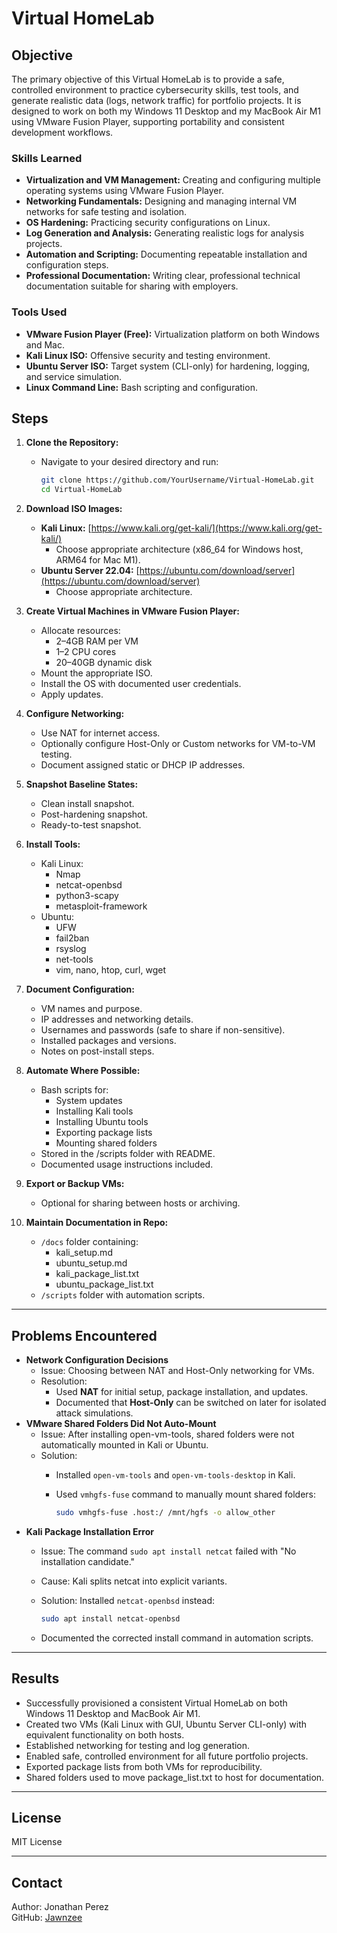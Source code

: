 # Virtual HomeLab

## Objective

The primary objective of this Virtual HomeLab is to provide a safe, controlled environment to practice cybersecurity skills, test tools, and generate realistic data (logs, network traffic) for portfolio projects. It is designed to work on both my Windows 11 Desktop and my MacBook Air M1 using VMware Fusion Player, supporting portability and consistent development workflows.

### Skills Learned

- **Virtualization and VM Management:** Creating and configuring multiple operating systems using VMware Fusion Player.
- **Networking Fundamentals:** Designing and managing internal VM networks for safe testing and isolation.
- **OS Hardening:** Practicing security configurations on Linux.
- **Log Generation and Analysis:** Generating realistic logs for analysis projects.
- **Automation and Scripting:** Documenting repeatable installation and configuration steps.
- **Professional Documentation:** Writing clear, professional technical documentation suitable for sharing with employers.

### Tools Used

- **VMware Fusion Player (Free):** Virtualization platform on both Windows and Mac.
- **Kali Linux ISO:** Offensive security and testing environment.
- **Ubuntu Server ISO:** Target system (CLI-only) for hardening, logging, and service simulation.
- **Linux Command Line:** Bash scripting and configuration.

## Steps

1. **Clone the Repository:**
   - Navigate to your desired directory and run:
     ```bash
     git clone https://github.com/YourUsername/Virtual-HomeLab.git
     cd Virtual-HomeLab
     ```

2. **Download ISO Images:**
   - **Kali Linux:** [https://www.kali.org/get-kali/](https://www.kali.org/get-kali/)
     - Choose appropriate architecture (x86_64 for Windows host, ARM64 for Mac M1).
   - **Ubuntu Server 22.04:** [https://ubuntu.com/download/server](https://ubuntu.com/download/server)
     - Choose appropriate architecture.

3. **Create Virtual Machines in VMware Fusion Player:**
   - Allocate resources:
     - 2–4GB RAM per VM
     - 1–2 CPU cores
     - 20–40GB dynamic disk
   - Mount the appropriate ISO.
   - Install the OS with documented user credentials.
   - Apply updates.

4. **Configure Networking:**
   - Use NAT for internet access.
   - Optionally configure Host-Only or Custom networks for VM-to-VM testing.
   - Document assigned static or DHCP IP addresses.

5. **Snapshot Baseline States:**
   - Clean install snapshot.
   - Post-hardening snapshot.
   - Ready-to-test snapshot.

6. **Install Tools:**
   - Kali Linux:
     - Nmap
     - netcat-openbsd
     - python3-scapy
     - metasploit-framework
   - Ubuntu:
     - UFW
     - fail2ban
     - rsyslog
     - net-tools
     - vim, nano, htop, curl, wget

7. **Document Configuration:**
   - VM names and purpose.
   - IP addresses and networking details.
   - Usernames and passwords (safe to share if non-sensitive).
   - Installed packages and versions.
   - Notes on post-install steps.

8. **Automate Where Possible:**
   - Bash scripts for:
     - System updates
     - Installing Kali tools
     - Installing Ubuntu tools
     - Exporting package lists
     - Mounting shared folders
   - Stored in the /scripts folder with README.
   - Documented usage instructions included.

9. **Export or Backup VMs:**
   - Optional for sharing between hosts or archiving.

10. **Maintain Documentation in Repo:**
    - `/docs` folder containing:
      - kali_setup.md
      - ubuntu_setup.md
      - kali_package_list.txt
      - ubuntu_package_list.txt
    - `/scripts` folder with automation scripts.

---

## Problems Encountered

- **Network Configuration Decisions**
    - Issue: Choosing between NAT and Host-Only networking for VMs.
    - Resolution:
        - Used **NAT** for initial setup, package installation, and updates.
        - Documented that **Host-Only** can be switched on later for isolated attack simulations.
- **VMware Shared Folders Did Not Auto-Mount**
    - Issue: After installing open-vm-tools, shared folders were not automatically mounted in Kali or Ubuntu.
    - Solution:
        - Installed `open-vm-tools` and `open-vm-tools-desktop` in Kali.
        - Used `vmhgfs-fuse` command to manually mount shared folders:

          ```bash
          sudo vmhgfs-fuse .host:/ /mnt/hgfs -o allow_other
          ```
- **Kali Package Installation Error**
    - Issue: The command `sudo apt install netcat` failed with "No installation candidate."
    - Cause: Kali splits netcat into explicit variants.
    - Solution: Installed `netcat-openbsd` instead:
        
        ```bash
        sudo apt install netcat-openbsd
        ```
    - Documented the corrected install command in automation scripts.

---

## Results

- Successfully provisioned a consistent Virtual HomeLab on both Windows 11 Desktop and MacBook Air M1.
- Created two VMs (Kali Linux with GUI, Ubuntu Server CLI-only) with equivalent functionality on both hosts.
- Established networking for testing and log generation.
- Enabled safe, controlled environment for all future portfolio projects.
- Exported package lists from both VMs for reproducibility.
- Shared folders used to move package_list.txt to host for documentation.

---

## License

MIT License

---

## Contact

Author: Jonathan Perez  
GitHub: [Jawnzee](https://github.com/Jawnzee)
